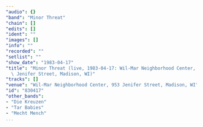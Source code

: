 ```yaml
---
"audio": {}
"band": "Minor Threat"
"chain": []
"edits": []
"ident": ""
"images": []
"info": ""
"recorded": ""
"setlist": ""
"show_date": "1983-04-17"
"title": "Minor Threat (live, 1983-04-17: Wil-Mar Neighborhood Center, 953\
  \ Jenifer Street, Madison, WI)"
"tracks": []
"venue": "Wil-Mar Neighborhood Center, 953 Jenifer Street, Madison, WI"
"id": "830417"
"other_bands":
- "Die Kreuzen"
- "Tar Babies"
- "Mecht Mench"
...
```

